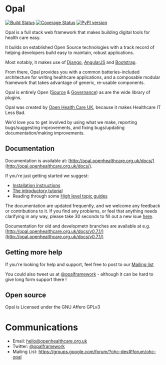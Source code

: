 Opal
====

[![Build Status](https://travis-ci.org/openhealthcare/opal.svg?branch=v0.8.0)](https://travis-ci.org/openhealthcare/opal)
[![Coverage Status](https://coveralls.io/repos/github/openhealthcare/opal/badge.svg?branch=v0.8.0)](https://coveralls.io/github/openhealthcare/opal?branch=v0.8.0)
[![PyPI version](https://badge.fury.io/py/opal.svg)](https://badge.fury.io/py/opal)

Opal is a full stack web framework that makes building digital tools for health care easy.

It builds on established Open Source technologies with a track record of helping developers
build easy to maintain, robust applications.

Most notably, it makes use of [Django](https://djangoproject.com/), [AngularJS](https://angularjs.org/)
and [Bootstrap](http://getbootstrap.com/).

From there, Opal provides you with a common batteries-included architecture for writing healthcare
applications, and a composable modular framework that takes advantage of generic, re-usable components.

Opal is entirely Open ([Source](https://github.com/openhealthcare/opal) &
[Governance](https://github.com/openhealthcare/opal/issues)) as are the wide library of plugins.

Opal was created by [Open Health Care UK](http://openhealthcare.org.uk), because it makes Healthcare IT Less Bad.

We'd love you to get involved by using what we make, reporting bugs/suggesting improvements, and fixing bugs/updating documentation/making improvements.

## Documentation

Documentation is available at: [http://opal.openhealthcare.org.uk/docs/](http://opal.openhealthcare.org.uk/docs/).

If you're just getting started we suggest:

* [Installation instructions](http://opal.openhealthcare.org.uk/docs/installation/)
* [The introductory tutorial](http://opal.openhealthcare.org.uk/docs/tutorial/)
* Reading through some [High level topic guides](http://opal.openhealthcare.org.uk/docs/guides/topic-guides/)

The documentation are updated frequently, and we welcome any feedback or contributions to it. If you find any problems,
or feel that anything needs clarifying in any way, please take 30 seconds to fill out a new isue [here](https://github.com/openhealthcare/opal/issues/new).

Documentation for old and developmetn branches are available at e.g. [http://opal.openhealthcare.org.uk/docs/v0.7.1/](http://opal.openhealthcare.org.uk/docs/v0.7.1/)

## Getting more help

If you're looking for help and support, feel free to post to our [Mailing list](https://groups.google.com/forum/?ohc-dev#!forum/ohc-opal)

You could also tweet us at [@opalframework](http://twitter.com/opalframework) - although it can be hard to give long form support there !


## Open source

Opal is Licensed under the GNU Affero GPLv3

Communications
======
* Email: hello@openhealthcare.org.uk
* Twitter: [@opalframework](https://twitter.com/opalframework)
* Mailing List: https://groups.google.com/forum/?ohc-dev#!forum/ohc-opal
